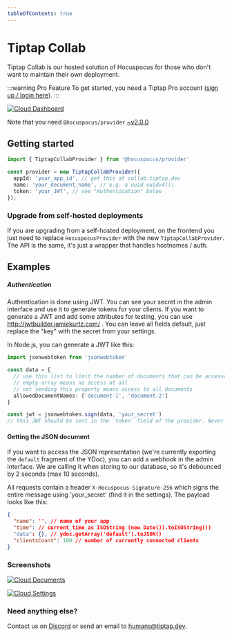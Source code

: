 ```yaml
---
tableOfContents: true
---
```


# Tiptap Collab

Tiptap Collab is our hosted solution of Hocuspocus for those who don't want to maintain their own deployment.

:::warning Pro Feature
To get started, you need a Tiptap Pro account ([sign up / login here](https://tiptap.dev/pro)).
:::

[![Cloud Dashboard](https://tiptap.dev/images/docs/server/cloud/dashboard.png)](https://tiptap.dev/images/docs/server/cloud/dashboard.png)

Note that you need `@hocuspocus/provider` [~v2.0.0](https://github.com/ueberdosis/hocuspocus/releases/tag/v2.0.0)


## Getting started

```typescript
import { TiptapCollabProvider } from '@hocuspocus/provider'

const provider = new TiptapCollabProvider({
  appId: 'your_app_id', // get this at collab.tiptap.dev
  name: 'your_document_name', // e.g. a uuid uuidv4();
  token: 'your_JWT', // see "Authentication" below
});
```

### Upgrade from self-hosted deployments

If you are upgrading from a self-hosted deployment, on the frontend you just need to replace `HocuspocusProvider` with the new `TiptapCollabProvider`. The API is the same, it's just a wrapper that handles hostnames / auth.

## Examples

##### Authentication

Authentication is done using JWT. You can see your secret in the admin interface and use it to generate tokens for your clients. If you want to generate a JWT and add some attributes for testing, you can use http://jwtbuilder.jamiekurtz.com/ . You can leave all fields default, just replace the "key" with the secret from your settings.

In Node.js, you can generate a JWT like this:

```typescript
import jsonwebtoken from 'jsonwebtoken'

const data = {
  // use this list to limit the number of documents that can be accessed by this client.
  // empty array means no access at all
  // not sending this property means access to all documents
  allowedDocumentNames: ['document-1', 'document-2']
}

const jwt = jsonwebtoken.sign(data, 'your_secret')
// this JWT should be sent in the `token` field of the provider. Never expose 'your_secret' to a frontend!
```

#### Getting the JSON document

If you want to access the JSON representation (we're currently exporting the `default` fragment of the YDoc), you can add a webhook in the admin interface. We are calling it when storing to our database, so it's debounced by 2 seconds (max 10 seconds).

All requests contain a header `X-Hocuspocus-Signature-256` which signs the entire message using 'your_secret' (find it in the settings). The payload looks like this:

```json
{
  "name": '', // name of your app
  "time": // current time as ISOString (new Date()).toISOString())
  "data": {}, // ydoc.getArray('default').toJSON()
  "clientsCount": 100 // number of currently connected clients
}
```

### Screenshots

[![Cloud Documents](https://tiptap.dev/images/docs/server/cloud/documents.png)](https://tiptap.dev/images/docs/server/cloud/documents.png)

[![Cloud Settings](https://tiptap.dev/images/docs/server/cloud/settings.png)](https://tiptap.dev/images/docs/server/cloud/settings.png)

### Need anything else?

Contact us on [Discord](https://tiptap.dev/discord) or send an email to [humans@tiptap.dev](mailto:humans@tiptap.dev).
